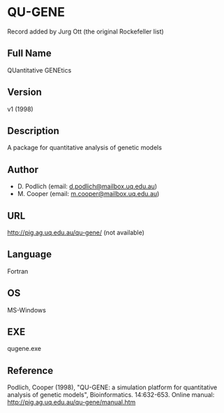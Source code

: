 # QU-GENE
Record added by Jurg Ott (the original Rockefeller list)

## Full Name
QUantitative GENEtics

## Version
v1 (1998)

## Description
A package for quantitative analysis of genetic models

## Author
* D. Podlich (email: d.podlich@mailbox.uq.edu.au)
* M. Cooper (email: m.cooper@mailbox.uq.edu.au)

## URL
http://pig.ag.uq.edu.au/qu-gene/ (not available)

## Language
Fortran

## OS
MS-Windows

## EXE
qugene.exe

## Reference
Podlich, Cooper (1998), "QU-GENE: a simulation platform for quantitative analysis of genetic models", Bioinformatics. 14:632-653. Online manual: http://pig.ag.uq.edu.au/qu-gene/manual.htm